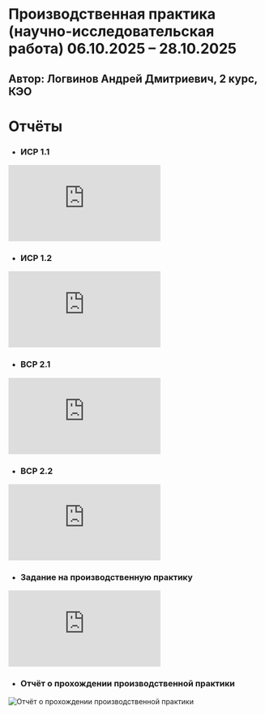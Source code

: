 # 	Производственная практика (научно-исследовательская работа) 06.10.2025 – 28.10.2025
## Автор: Логвинов Андрей Дмитриевич, 2 курс, КЭО

# **Отчёты**
* ### **ИСР 1.1** 
![ИСР 1.1.](https://decodeit.ru/image.php?type=qr&value=https%3A%2F%2Fgithub.com%2Flogwinow%2Fmag-sem-3-practice%2Fblob%2Fmain%2F%25D0%259B%25D0%25BE%25D0%25B3%25D0%25B2%25D0%25B8%25D0%25BD%25D0%25BE%25D0%25B2%2520%25D0%2590%25D0%25BD%25D0%25B4%25D1%2580%25D0%25B5%25D0%25B9%2520%25D0%2594%25D0%25BC%25D0%25B8%25D1%2582%25D1%2580%25D0%25B8%25D0%25B5%25D0%25B2%25D0%25B8%25D1%2587%252C%2520%25D0%259A%25D0%25AD%25D0%259E%252C%25202%2520%25D0%25BA%25D1%2583%25D1%2580%25D1%2581%252C%2520%25D0%2598%25D0%25A1%25D0%25A0%25201.1.docx)

* ### **ИСР 1.2**   
![ИСР 1.2.](https://decodeit.ru/image.php?type=qr&value=https%3A%2F%2Fgithub.com%2Flogwinow%2Fmag-sem-3-practice%2Fblob%2Fmain%2F%25D0%259B%25D0%25BE%25D0%25B3%25D0%25B2%25D0%25B8%25D0%25BD%25D0%25BE%25D0%25B2%2520%25D0%2590%25D0%25BD%25D0%25B4%25D1%2580%25D0%25B5%25D0%25B9%2520%25D0%2594%25D0%25BC%25D0%25B8%25D1%2582%25D1%2580%25D0%25B8%25D0%25B5%25D0%25B2%25D0%25B8%25D1%2587%252C%2520%25D0%259A%25D0%25AD%25D0%259E%252C%25202%2520%25D0%25BA%25D1%2583%25D1%2580%25D1%2581%252C%2520%25D0%2598%25D0%25A1%25D0%25A0%25201.2.docx)

* ### **ВСР 2.1** 
![ВСР 2.1.](https://decodeit.ru/image.php?type=qr&value=https%3A%2F%2Fgithub.com%2Flogwinow%2Fmag-sem-3-practice%2Fblob%2Fmain%2F%25D0%259B%25D0%25BE%25D0%25B3%25D0%25B2%25D0%25B8%25D0%25BD%25D0%25BE%25D0%25B2%2520%25D0%2590%25D0%25BD%25D0%25B4%25D1%2580%25D0%25B5%25D0%25B9%2520%25D0%2594%25D0%25BC%25D0%25B8%25D1%2582%25D1%2580%25D0%25B8%25D0%25B5%25D0%25B2%25D0%25B8%25D1%2587%252C%2520%25D0%259A%25D0%25AD%25D0%259E%252C%25202%2520%25D0%25BA%25D1%2583%25D1%2580%25D1%2581%252C%2520%25D0%2592%25D0%25A1%25D0%25A0%25202.1.docx)

* ### **ВСР 2.2** 
![ВСР 2.2.](https://decodeit.ru/image.php?type=qr&value=https%3A%2F%2Fgithub.com%2Flogwinow%2Fmag-sem-3-practice%2Fblob%2Fmain%2F%25D0%259B%25D0%25BE%25D0%25B3%25D0%25B2%25D0%25B8%25D0%25BD%25D0%25BE%25D0%25B2%2520%25D0%2590%25D0%25BD%25D0%25B4%25D1%2580%25D0%25B5%25D0%25B9%2520%25D0%2594%25D0%25BC%25D0%25B8%25D1%2582%25D1%2580%25D0%25B8%25D0%25B5%25D0%25B2%25D0%25B8%25D1%2587%252C%2520%25D0%259A%25D0%25AD%25D0%259E%252C%25202%2520%25D0%25BA%25D1%2583%25D1%2580%25D1%2581%252C%2520%25D0%2592%25D0%25A1%25D0%25A0%25202.2.docx)

* ### **Задание на производственную практику** 
![Задание на производственную практику](https://decodeit.ru/image.php?type=qr&value=https%3A%2F%2Fgithub.com%2Flogwinow%2Fmag-sem-3-practice%2Fblob%2Fmain%2F%25D0%2597%25D0%25B0%25D0%25B4%25D0%25B0%25D0%25BD%25D0%25B8%25D0%25B5%2520%25D0%25BD%25D0%25B0%2520%25D0%25BF%25D1%2580%25D0%25B0%25D0%25BA%25D1%2582%25D0%25B8%25D0%25BA%25D1%2583.docx)

* ### **Отчёт о прохождении производственной практики** 
![Отчёт о прохождении производственной практики]()
